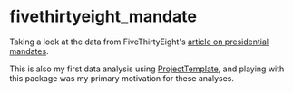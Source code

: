 # fivethirtyeight_mandate

Taking a look at the data from FiveThirtyEight's [article on presidential mandates](http://fivethirtyeight.com/features/presidential-mandates-arent-real-but-congress-sometimes-acts-as-if-they-are/).

This is also my first data analysis using [ProjectTemplate](http://projecttemplate.net/index.html), and playing with this package was my primary motivation for these analyses. 
